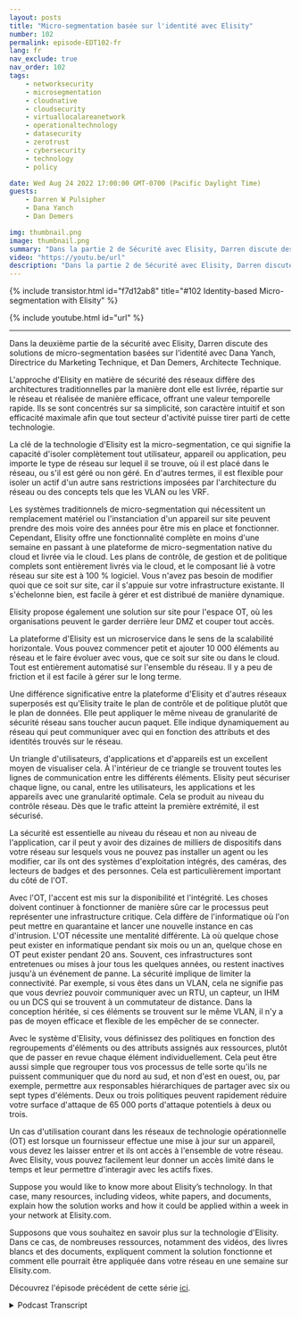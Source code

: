 ```yaml
---
layout: posts
title: "Micro-segmentation basée sur l'identité avec Elisity"
number: 102
permalink: episode-EDT102-fr
lang: fr
nav_exclude: true
nav_order: 102
tags:
    - networksecurity
    - microsegmentation
    - cloudnative
    - cloudsecurity
    - virtuallocalareanetwork
    - operationaltechnology
    - datasecurity
    - zerotrust
    - cybersecurity
    - technology
    - policy

date: Wed Aug 24 2022 17:00:00 GMT-0700 (Pacific Daylight Time)
guests:
    - Darren W Pulsipher
    - Dana Yanch
    - Dan Demers

img: thumbnail.png
image: thumbnail.png
summary: "Dans la partie 2 de Sécurité avec Elisity, Darren discute des solutions de micro-segmentation basées sur l'identité avec Dana Yanch, Directrice du marketing technique, et Dan Demers, Architecte technique."
video: "https://youtu.be/url"
description: "Dans la partie 2 de Sécurité avec Elisity, Darren discute des solutions de micro-segmentation basées sur l'identité avec Dana Yanch, Directrice du marketing technique, et Dan Demers, Architecte technique."
---
```


<div>
{% include transistor.html id="f7d12ab8" title="#102 Identity-based Micro-segmentation with Elisity" %}

{% include youtube.html id="url" %}
</div>

---

Dans la deuxième partie de la sécurité avec Elisity, Darren discute des solutions de micro-segmentation basées sur l'identité avec Dana Yanch, Directrice du Marketing Technique, et Dan Demers, Architecte Technique.

L'approche d'Elisity en matière de sécurité des réseaux diffère des architectures traditionnelles par la manière dont elle est livrée, répartie sur le réseau et réalisée de manière efficace, offrant une valeur temporelle rapide. Ils se sont concentrés sur sa simplicité, son caractère intuitif et son efficacité maximale afin que tout secteur d'activité puisse tirer parti de cette technologie.

La clé de la technologie d'Elisity est la micro-segmentation, ce qui signifie la capacité d'isoler complètement tout utilisateur, appareil ou application, peu importe le type de réseau sur lequel il se trouve, où il est placé dans le réseau, ou s'il est géré ou non géré. En d'autres termes, il est flexible pour isoler un actif d'un autre sans restrictions imposées par l'architecture du réseau ou des concepts tels que les VLAN ou les VRF.

Les systèmes traditionnels de micro-segmentation qui nécessitent un remplacement matériel ou l'instanciation d'un appareil sur site peuvent prendre des mois voire des années pour être mis en place et fonctionner. Cependant, Elisity offre une fonctionnalité complète en moins d'une semaine en passant à une plateforme de micro-segmentation native du cloud et livrée via le cloud. Les plans de contrôle, de gestion et de politique complets sont entièrement livrés via le cloud, et le composant lié à votre réseau sur site est à 100 % logiciel. Vous n'avez pas besoin de modifier quoi que ce soit sur site, car il s'appuie sur votre infrastructure existante. Il s'échelonne bien, est facile à gérer et est distribué de manière dynamique.

Elisity propose également une solution sur site pour l'espace OT, où les organisations peuvent le garder derrière leur DMZ et couper tout accès.

La plateforme d'Elisity est un microservice dans le sens de la scalabilité horizontale. Vous pouvez commencer petit et ajouter 10 000 éléments au réseau et le faire évoluer avec vous, que ce soit sur site ou dans le cloud. Tout est entièrement automatisé sur l'ensemble du réseau. Il y a peu de friction et il est facile à gérer sur le long terme.

Une différence significative entre la plateforme d'Elisity et d'autres réseaux superposés est qu'Elisity traite le plan de contrôle et de politique plutôt que le plan de données. Elle peut appliquer le même niveau de granularité de sécurité réseau sans toucher aucun paquet. Elle indique dynamiquement au réseau qui peut communiquer avec qui en fonction des attributs et des identités trouvés sur le réseau.

Un triangle d'utilisateurs, d'applications et d'appareils est un excellent moyen de visualiser cela. À l'intérieur de ce triangle se trouvent toutes les lignes de communication entre les différents éléments. Elisity peut sécuriser chaque ligne, ou canal, entre les utilisateurs, les applications et les appareils avec une granularité optimale. Cela se produit au niveau du contrôle réseau. Dès que le trafic atteint la première extrémité, il est sécurisé.

La sécurité est essentielle au niveau du réseau et non au niveau de l'application, car il peut y avoir des dizaines de milliers de dispositifs dans votre réseau sur lesquels vous ne pouvez pas installer un agent ou les modifier, car ils ont des systèmes d'exploitation intégrés, des caméras, des lecteurs de badges et des personnes. Cela est particulièrement important du côté de l'OT.

Avec l'OT, l'accent est mis sur la disponibilité et l'intégrité. Les choses doivent continuer à fonctionner de manière sûre car le processus peut représenter une infrastructure critique. Cela diffère de l'informatique où l'on peut mettre en quarantaine et lancer une nouvelle instance en cas d'intrusion. L'OT nécessite une mentalité différente. Là où quelque chose peut exister en informatique pendant six mois ou un an, quelque chose en OT peut exister pendant 20 ans. Souvent, ces infrastructures sont entretenues ou mises à jour tous les quelques années, ou restent inactives jusqu'à un événement de panne. La sécurité implique de limiter la connectivité. Par exemple, si vous êtes dans un VLAN, cela ne signifie pas que vous devriez pouvoir communiquer avec un RTU, un capteur, un IHM ou un DCS qui se trouvent à un commutateur de distance. Dans la conception héritée, si ces éléments se trouvent sur le même VLAN, il n'y a pas de moyen efficace et flexible de les empêcher de se connecter.

Avec le système d'Elisity, vous définissez des politiques en fonction des regroupements d'éléments ou des attributs assignés aux ressources, plutôt que de passer en revue chaque élément individuellement. Cela peut être aussi simple que regrouper tous vos processus de telle sorte qu'ils ne puissent communiquer que du nord au sud, et non d'est en ouest, ou, par exemple, permettre aux responsables hiérarchiques de partager avec six ou sept types d'éléments. Deux ou trois politiques peuvent rapidement réduire votre surface d'attaque de 65 000 ports d'attaque potentiels à deux ou trois.

Un cas d'utilisation courant dans les réseaux de technologie opérationnelle (OT) est lorsque un fournisseur effectue une mise à jour sur un appareil, vous devez les laisser entrer et ils ont accès à l'ensemble de votre réseau. Avec Elisity, vous pouvez facilement leur donner un accès limité dans le temps et leur permettre d'interagir avec les actifs fixes.

Suppose you would like to know more about Elisity’s technology. In that case, many resources, including videos, white papers, and documents, explain how the solution works and how it could be applied within a week in your network at Elisity.com.

Supposons que vous souhaitez en savoir plus sur la technologie d'Elisity. Dans ce cas, de nombreuses ressources, notamment des vidéos, des livres blancs et des documents, expliquent comment la solution fonctionne et comment elle pourrait être appliquée dans votre réseau en une semaine sur Elisity.com.

Découvrez l'épisode précédent de cette série [ici](episode-EDT101).



<details>
<summary> Podcast Transcript </summary>

<p></p>

</details>
